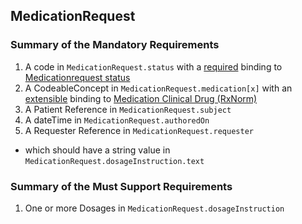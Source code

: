 ## MedicationRequest

### Summary of the Mandatory Requirements
1.  A  code  in `MedicationRequest.status`
with a [required](http://hl7.org/fhir/R4/terminologies.html#required)
 binding to [Medicationrequest  status](http://hl7.org/fhir/ValueSet/medicationrequest-status)
1.  A  CodeableConcept  in `MedicationRequest.medication[x]`
with an [extensible](http://hl7.org/fhir/R4/terminologies.html#extensible)
 binding to [Medication Clinical Drug (RxNorm)](http://hl7.org/fhir/us/core/ValueSet/us-core-medication-codes)
1.  A Patient Reference  in `MedicationRequest.subject`
1.  A  dateTime  in `MedicationRequest.authoredOn`
1.  A Requester Reference  in `MedicationRequest.requester`
   - which should have a  string value  in `MedicationRequest.dosageInstruction.text`

### Summary of the Must Support Requirements
1. One or more Dosages  in `MedicationRequest.dosageInstruction`